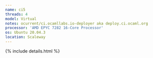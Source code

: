 ```yaml
---
name: ci5
threads: 4
model: Virtual
notes: ocurrent/ci.ocamllabs.io-deployer aka deploy.ci.ocaml.org
processor: 'AMD EPYC 7282 16-Core Processor'
os: Ubuntu 20.04.3
location: Scaleway
---
```

{% include details.html %} 

